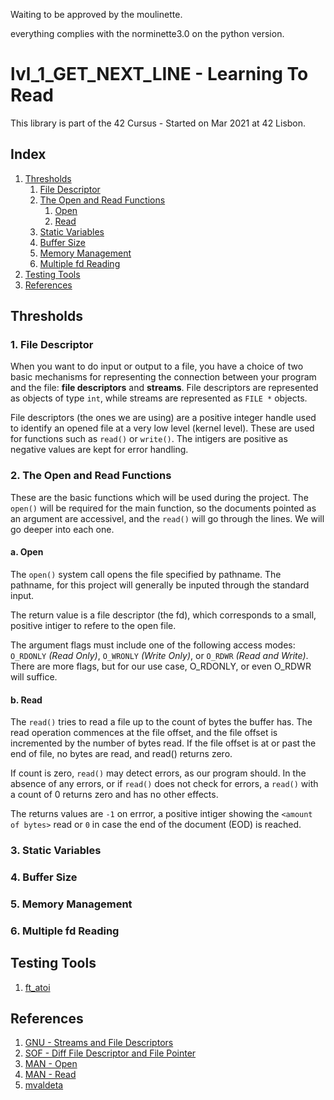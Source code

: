 Waiting to be approved by the moulinette.

everything complies with the norminette3.0 on the python version.

# lvl_1_GET_NEXT_LINE - Learning To Read
This library is part of the 42 Cursus - Started on Mar 2021 at 42 Lisbon.

## Index
1. [Thresholds](#Thresholds)
	1. [File Descriptor](#1-File-Descriptor)
	2. [The Open and Read Functions](#2-The-Open-and-Read-Functions)
		1. [Open](#Open)
		2. [Read](#Read)
	3. [Static Variables](#3-Static-Variables)
	4. [Buffer Size](#4-Buffer-Size)
	5. [Memory Management](#5-Memory-Management)
	6. [Multiple fd Reading](#6-Multiple-fd-Reading)
2. [Testing Tools](#Testing-Tools)
3. [References](#References)


## Thresholds
### 1. File Descriptor
When you want to do input or output to a file, you have a choice of two basic mechanisms for representing the connection between your program and the file: **file descriptors** and **streams**. File descriptors are represented as objects of type `int`, while streams are represented as `FILE *` objects.

File descriptors (the ones we are using) are a positive integer handle used to identify an opened file at a very low level (kernel level). These are used for functions such as `read()` or `write()`. The intigers are positive as negative values are kept for error handling.

### 2. The Open and Read Functions
These are the basic functions which will be used during the project. The `open()` will be required for the main function, so the documents pointed as an argument are accessivel, and the `read()` will go through the lines. We will go deeper into each one.

#### a. Open
The `open()` system call opens the file specified by pathname. The pathname, for this project will generally be inputed through the standard input.

The return value is a file descriptor (the fd), which corresponds to a small, positive intiger to refere to the open file.

The argument flags must include one of the following access modes: `O_RDONLY` _(Read Only)_, `O_WRONLY` _(Write Only)_, or `O_RDWR` _(Read and Write)_. There are more flags, but for our use case, O_RDONLY, or even O_RDWR will suffice.

#### b. Read
The `read()` tries to read a file up to the count of bytes the buffer has. The read operation commences at the file offset, and the file offset is incremented by the number of bytes read. If the file offset is at or past the end of file, no bytes are read, and read() returns zero.

If count is zero, `read()` may detect errors, as our program should. In the absence of any errors, or if `read()` does not check for errors, a `read()` with a count of 0 returns zero and has no other effects.

The returns values are `-1` on errror, a positive intiger showing the `<amount of bytes>` read or `0` in case the end of the document (EOD) is reached.

### 3. Static Variables

### 4. Buffer Size
### 5. Memory Management
### 6. Multiple fd Reading

## Testing Tools
1. [ft_atoi](https://github.com/Candec/42_cursus/blob/main/lvl_0/libft/ft_atoi.c)

## References
1. [GNU - Streams and File Descriptors](https://www.gnu.org/software/libc/manual/html_node/Streams-and-File-Descriptors.html)
2. [SOF - Diff File Descriptor and File Pointer](https://stackoverflow.com/questions/2423628/whats-the-difference-between-a-file-descriptor-and-file-pointer)
3. [MAN - Open](https://man7.org/linux/man-pages/man2/open.2.html)
4. [MAN - Read](https://man7.org/linux/man-pages/man2/read.2.html)
5. [mvaldeta](https://docs.google.com/document/d/12jcirTVvtEwfZAQuEBKOWjCL4Sh1_ruD3wr2wBXVrl4/edit)
